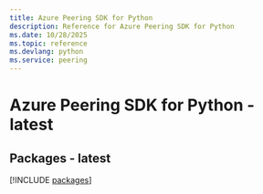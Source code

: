 ```yaml
---
title: Azure Peering SDK for Python
description: Reference for Azure Peering SDK for Python
ms.date: 10/28/2025
ms.topic: reference
ms.devlang: python
ms.service: peering
---
```

# Azure Peering SDK for Python - latest
## Packages - latest
[!INCLUDE [packages](peering-index.md)]